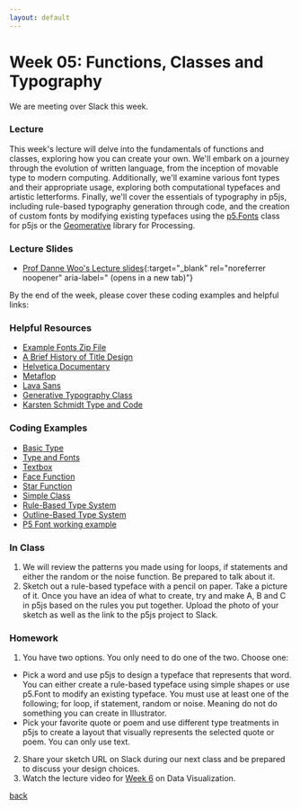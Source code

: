 ```yaml
---
layout: default
---
```


# Week 05: Functions, Classes and Typography

We are meeting over Slack this week.

### Lecture
This week's lecture will delve into the fundamentals of functions and classes, exploring how you can create your own. We'll embark on a journey through the evolution of written language, from the inception of movable type to modern computing. Additionally, we'll examine various font types and their appropriate usage, exploring both computational typefaces and artistic letterforms. Finally, we'll cover the essentials of typography in p5js, including rule-based typography generation through code, and the creation of custom fonts by modifying existing typefaces using the [p5.Fonts](https://p5js.org/reference/#/p5.Font) class for p5js or the [Geomerative](http://www.ricardmarxer.com/geomerative/) library for Processing.

### Lecture Slides
- [Prof Danne Woo's Lecture slides](https://teaching-files.s3.us-east-2.amazonaws.com/creativecoding/lectures/creativecoding_week05.pdf){:target="_blank" rel="noreferrer noopener" aria-label=" (opens in a new tab)"}

By the end of the week, please cover these coding examples and helpful links:

### Helpful Resources
- [Example Fonts Zip File](https://teaching-files.s3.us-east-2.amazonaws.com/creativecoding/lectures/fonts.zip)
- [A Brief History of Title Design](https://www.artofthetitle.com/news/a-brief-history-of-title-design-announced/)
- [Helvetica Documentary](https://vimeo.com/286172171)
- [Metaflop](https://www.metaflop.com/)
- [Lava Sans](https://vimeo.com/23500126)
- [Generative Typography Class](http://generative-typografie.de/)
- [Karsten Schmidt Type and Code](https://vimeo.com/6815792)

### Coding Examples
- [Basic Type](https://editor.p5js.org/dannewoo/sketches/lskC6Pdcr)
- [Type and Fonts](https://editor.p5js.org/dannewoo/sketches/Lx2rdjl3q)
- [Textbox](https://editor.p5js.org/dannewoo/sketches/wdAdG9g63)
- [Face Function](https://editor.p5js.org/dannewoo/sketches/HeQhZp3d2)
- [Star Function](https://editor.p5js.org/dannewoo/sketches/lKdVL4gLo)
- [Simple Class](https://editor.p5js.org/dannewoo/sketches/Zsud13FMv)
- [Rule-Based Type System](https://editor.p5js.org/dannewoo/sketches/nvXM5aRNH)
- [Outline-Based Type System](https://editor.p5js.org/dannewoo/sketches/fKC9KOxnn)
- [P5 Font working example](https://editor.p5js.org/awcuny/sketches/QiRuhAhP6)

### In Class
1. We will review the patterns you made using for loops, if statements and either the random or the noise function. Be prepared to talk about it.
2. Sketch out a rule-based typeface with a pencil on paper. Take a picture of it. Once you have an idea of what to create, try and make A, B and C in p5js based on the rules you put together. Upload the photo of your sketch as well as the link to the p5js project to Slack.

### Homework
1. You have two options. You only need to do one of the two. Choose one:
 - Pick a word and use p5js to design a typeface that represents that word. You can either create a rule-based typeface using simple shapes or use p5.Font to modify an existing typeface. You must use at least one of the following; for loop, if statement, random or noise. Meaning do not do something you can create in Illustrator.
 - Pick your favorite quote or poem and use different type treatments in p5js to create a layout that visually represents the selected quote or poem. You can only use text.
2. Share your sketch URL on Slack during our next class and be prepared to discuss your design choices.
3. Watch the lecture video for [Week 6](https://youtu.be/vMjAgxksS1g?si=I1Xg9cc8OGRyWmlD) on Data Visualization.

[back](./)
